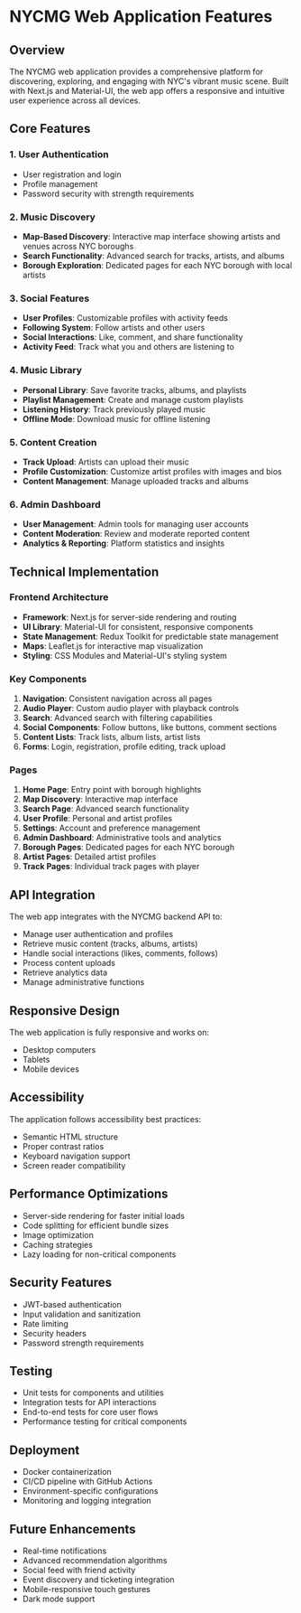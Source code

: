 # NYCMG Web Application Features

## Overview
The NYCMG web application provides a comprehensive platform for discovering, exploring, and engaging with NYC's vibrant music scene. Built with Next.js and Material-UI, the web app offers a responsive and intuitive user experience across all devices.

## Core Features

### 1. User Authentication
- User registration and login
- Profile management
- Password security with strength requirements

### 2. Music Discovery
- **Map-Based Discovery**: Interactive map interface showing artists and venues across NYC boroughs
- **Search Functionality**: Advanced search for tracks, artists, and albums
- **Borough Exploration**: Dedicated pages for each NYC borough with local artists

### 3. Social Features
- **User Profiles**: Customizable profiles with activity feeds
- **Following System**: Follow artists and other users
- **Social Interactions**: Like, comment, and share functionality
- **Activity Feed**: Track what you and others are listening to

### 4. Music Library
- **Personal Library**: Save favorite tracks, albums, and playlists
- **Playlist Management**: Create and manage custom playlists
- **Listening History**: Track previously played music
- **Offline Mode**: Download music for offline listening

### 5. Content Creation
- **Track Upload**: Artists can upload their music
- **Profile Customization**: Customize artist profiles with images and bios
- **Content Management**: Manage uploaded tracks and albums

### 6. Admin Dashboard
- **User Management**: Admin tools for managing user accounts
- **Content Moderation**: Review and moderate reported content
- **Analytics & Reporting**: Platform statistics and insights

## Technical Implementation

### Frontend Architecture
- **Framework**: Next.js for server-side rendering and routing
- **UI Library**: Material-UI for consistent, responsive components
- **State Management**: Redux Toolkit for predictable state management
- **Maps**: Leaflet.js for interactive map visualization
- **Styling**: CSS Modules and Material-UI's styling system

### Key Components
1. **Navigation**: Consistent navigation across all pages
2. **Audio Player**: Custom audio player with playback controls
3. **Search**: Advanced search with filtering capabilities
4. **Social Components**: Follow buttons, like buttons, comment sections
5. **Content Lists**: Track lists, album lists, artist lists
6. **Forms**: Login, registration, profile editing, track upload

### Pages
1. **Home Page**: Entry point with borough highlights
2. **Map Discovery**: Interactive map interface
3. **Search Page**: Advanced search functionality
4. **User Profile**: Personal and artist profiles
5. **Settings**: Account and preference management
6. **Admin Dashboard**: Administrative tools and analytics
7. **Borough Pages**: Dedicated pages for each NYC borough
8. **Artist Pages**: Detailed artist profiles
9. **Track Pages**: Individual track pages with player

## API Integration
The web app integrates with the NYCMG backend API to:
- Manage user authentication and profiles
- Retrieve music content (tracks, albums, artists)
- Handle social interactions (likes, comments, follows)
- Process content uploads
- Retrieve analytics data
- Manage administrative functions

## Responsive Design
The web application is fully responsive and works on:
- Desktop computers
- Tablets
- Mobile devices

## Accessibility
The application follows accessibility best practices:
- Semantic HTML structure
- Proper contrast ratios
- Keyboard navigation support
- Screen reader compatibility

## Performance Optimizations
- Server-side rendering for faster initial loads
- Code splitting for efficient bundle sizes
- Image optimization
- Caching strategies
- Lazy loading for non-critical components

## Security Features
- JWT-based authentication
- Input validation and sanitization
- Rate limiting
- Security headers
- Password strength requirements

## Testing
- Unit tests for components and utilities
- Integration tests for API interactions
- End-to-end tests for core user flows
- Performance testing for critical components

## Deployment
- Docker containerization
- CI/CD pipeline with GitHub Actions
- Environment-specific configurations
- Monitoring and logging integration

## Future Enhancements
- Real-time notifications
- Advanced recommendation algorithms
- Social feed with friend activity
- Event discovery and ticketing integration
- Mobile-responsive touch gestures
- Dark mode support